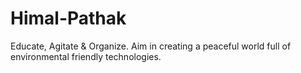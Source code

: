 # Himal-Pathak
Educate, Agitate &amp; Organize. Aim in creating a peaceful world full of environmental friendly technologies.
